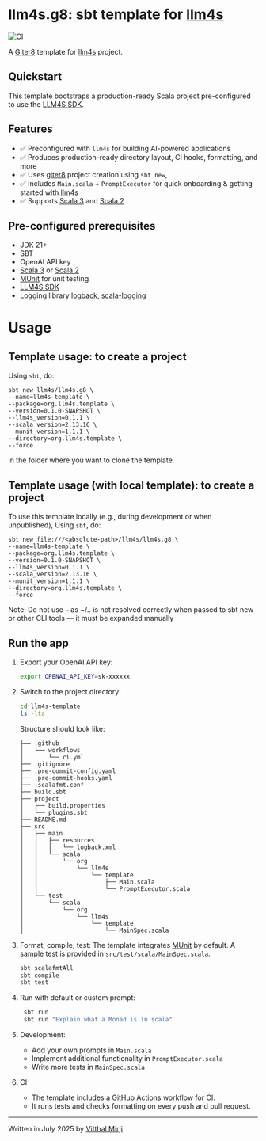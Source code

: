 llm4s.g8: sbt template for [llm4s]
=================
[![CI](https://github.com/llm4s/llm4s/actions/workflows/llm4s-g8-template.yml/badge.svg)](https://github.com/llm4s/llm4s/actions/workflows/llm4s-g8-template.yml)

A [Giter8][g8] template for [llm4s] project.

Quickstart
----------
This template bootstraps a production-ready Scala project pre-configured to use the [LLM4S SDK](https://github.com/llm4s/llm4s).

Features
--------
- ✅ Preconfigured with `llm4s` for building AI-powered applications
- ✅ Produces production-ready directory layout, CI hooks, formatting, and more
- ✅ Uses [giter8][g8] project creation using `sbt new`,
- ✅ Includes `Main.scala` + `PromptExecutor` for quick onboarding & getting started with [llm4s]
- ✅ Supports [Scala 3] and [Scala 2]

Pre-configured prerequisites
-----------
- JDK 21+
- SBT
- OpenAI API key
- [Scala 3][Scala 3] or [Scala 2][Scala 2]
- [MUnit] for unit testing
- [LLM4S SDK][llm4s]
- Logging library [logback][logback], [scala-logging][scala-logging]

# Usage

Template usage: to create a project
--------------
Using `sbt`, do:
```
sbt new llm4s/llm4s.g8 \
--name=llm4s-template \
--package=org.llm4s.template \
--version=0.1.0-SNAPSHOT \
--llm4s_version=0.1.1 \
--scala_version=2.13.16 \
--munit_version=1.1.1 \
--directory=org.llm4s.template \
--force
```
in the folder where you want to clone the template.

Template usage (with local template): to create a project
--------------
To use this template locally (e.g., during development or when unpublished),
Using `sbt`, do:
```
sbt new file:///<absolute-path>/llm4s/llm4s.g8 \
--name=llm4s-template \
--package=org.llm4s.template \
--version=0.1.0-SNAPSHOT \
--llm4s_version=0.1.1 \
--scala_version=2.13.16 \
--munit_version=1.1.1 \
--directory=org.llm4s.template \
--force
```
Note: Do not use `~` as  ~/.. is not resolved correctly when passed to sbt new or other CLI tools — it must be expanded manually

Run the app
-----------
1. Export your OpenAI API key:
   ```bash
   export OPENAI_API_KEY=sk-xxxxxx
   ```

2. Switch to the project directory:
   ```bash
   cd llm4s-template
   ls -lta
   ```
   Structure should look like:
   ```text
   ├── .github  
   │   └── workflows  
   │       └── ci.yml  
   ├── .gitignore  
   ├── .pre-commit-config.yaml  
   ├── .pre-commit-hooks.yaml  
   ├── .scalafmt.conf  
   ├── build.sbt  
   ├── project  
   │   ├── build.properties  
   │   └── plugins.sbt  
   ├── README.md  
   ├── src  
   │   ├── main  
   │   │   ├── resources  
   │   │   │   └── logback.xml  
   │   │   └── scala  
   │   │       └── org  
   │   │           └── llm4s  
   │   │               └── template  
   │   │                   ├── Main.scala  
   │   │                   └── PromptExecutor.scala  
   │   └── test  
   │       └── scala  
   │           └── org  
   │               └── llm4s  
   │                   └── template  
   │                       └── MainSpec.scala
   ```

3. Format, compile, test:
   The template integrates [MUnit] by default.
   A sample test is provided in `src/test/scala/MainSpec.scala`.
   ```bash
   sbt scalafmtAll
   sbt compile
   sbt test
   ```
4. Run with default or custom prompt:
   ```bash
    sbt run
    sbt run "Explain what a Monad is in scala"
   ```
   
5. Development:
   - Add your own prompts in `Main.scala`
   - Implement additional functionality in `PromptExecutor.scala`
   - Write more tests in `MainSpec.scala`

6. CI
   - The template includes a GitHub Actions workflow for CI.
   - It runs tests and checks formatting on every push and pull request.

-----------------
Written in July 2025 by [Vitthal Mirji]

[g8]: http://www.foundweekends.org/giter8/
[llm4s]: https://github.com/llm4s/llm4s
[Scala 3]: https://dotty.epfl.ch/
[Scala 2]: https://www.scala-lang.org/
[logback]: https://logback.qos.ch/
[scala-logging]: https://github.com/lightbend-labs/scala-logging
[MUnit]: https://scalameta.org/munit/
[Vitthal Mirji]: https://github.com/vim89